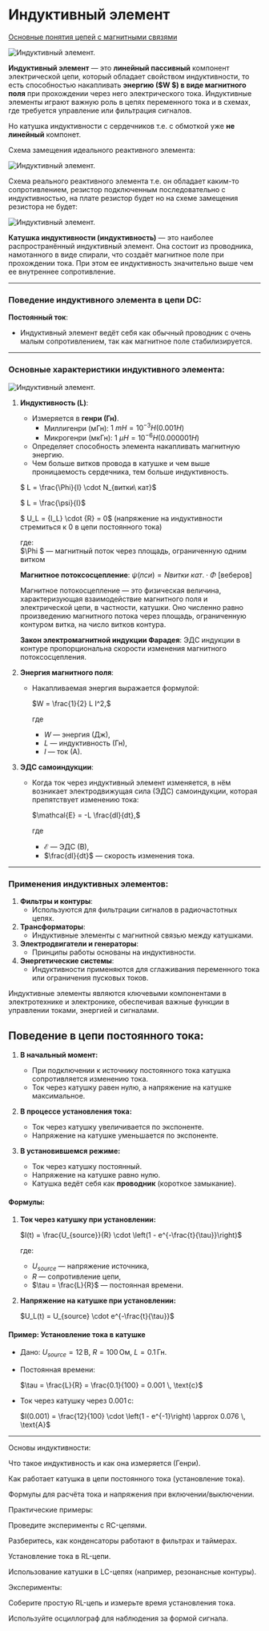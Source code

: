 # Индуктивный элемент

[Основные понятия цепей с магнитными связями](https://www.youtube.com/watch?v=gdws_TmnQOI&list=PLa1hZtD9sL40izP87AoDr1O8CmlvW8pck&index=23)

 

![Индуктивный элемент.](../img/7.png "Индуктивный элемент.")


**Индуктивный элемент** — это **линейный пассивный** компонент электрической цепи, который обладает свойством индуктивности, то есть способностью накапливать **энергию ($W $) в виде магнитного поля** при прохождении через него электрического тока. Индуктивные элементы играют важную роль в цепях переменного тока и в схемах, где требуется управление или фильтрация сигналов.

Но катушка индуктивности с сердечников т.е. с обмоткой уже **не линейный** компонет.

Схема замещения идеального реактивного элемента:

![Индуктивный элемент.](../img/9.png "Индуктивный элемент.")

Схема реального реактивного элемента т.е. он обладает каким-то сопротивлением, резистор подключенным последовательно с индуктивностью, на плате резистор будет но на схеме замещения резистора не будет:

![Индуктивный элемент.](../img/10.png "Индуктивный элемент.")

**Катушка индуктивности (индуктивность)** — это наиболее распространённый индуктивный элемент. Она состоит из проводника, намотанного в виде спирали, что создаёт магнитное поле при прохождении тока. При этом ее индуктивность значительно выше чем ее внутреннее сопротивление.

---

### Поведение индуктивного элемента в цепи DC:
**Постоянный ток**:
   - Индуктивный элемент ведёт себя как обычный проводник с очень малым сопротивлением, так как магнитное поле стабилизируется.
   
---

### Основные характеристики индуктивного элемента:
![Индуктивный элемент.](../img/46.png "Индуктивный элемент.")

1. **Индуктивность (L)**:
   - Измеряется в **генри (Гн)**.
     - Миллигенри (мГн): $1\ mH = 10^{-3} H (0.001 H)$
     - Микрогенри (мкГн): $1\ \mu H = 10^{-6} H (0.000001 H)$
   - Определяет способность элемента накапливать магнитную энергию.
   - Чем больше витков провода в катушке и чем выше проницаемость сердечника, тем больше индуктивность.

   $ L = \frac{\Phi}{I} \cdot  N_{витки\ кат}$

   $ L = \frac{\psi}{I}$

   $ U_L = {I_L} \cdot {R} = 0$ (напряжение на индуктивности стремиться к 0 в цепи постоянного тока)
 
   где:  
    $\Phi $ — магнитный поток через площадь, ограниченную одним витком
    
     **Магнитное потоксосцепление**: $\psi (пси) = N{витки\ кат.} \cdot \Phi$  [веберов]

     Магнитное потокосцепление — это физическая величина, характеризующая взаимодействие магнитного поля и электрической цепи, в частности, катушки. Оно численно равно произведению магнитного потока через площадь, ограниченную контуром витка, на число витков контура.

     **Закон электромагнитной индукции Фарадея**: ЭДС индукции в контуре пропорциональна скорости изменения магнитного потоксосцепления.
          
2. **Энергия магнитного поля**:
   - Накапливаемая энергия выражается формулой:
    
     $W = \frac{1}{2} L I^2,$
    
     где  
      - $W$ — энергия (Дж),  
      - $L$ — индуктивность (Гн),  
      - $I$ — ток (А).

3. **ЭДС самоиндукции**:
   - Когда ток через индуктивный элемент изменяется, в нём возникает электродвижущая сила (ЭДС) самоиндукции, которая препятствует изменению тока:
     
     $\mathcal{E} = -L \frac{dI}{dt},$
     
     где  
     - $\mathcal{E}$ — ЭДС (В),  
     - $\frac{dI}{dt}$ — скорость изменения тока.



---

### Применения индуктивных элементов:
1. **Фильтры и контуры**:
   - Используются для фильтрации сигналов в радиочастотных цепях.
2. **Трансформаторы**:
   - Индуктивные элементы с магнитной связью между катушками.
3. **Электродвигатели и генераторы**:
   - Принципы работы основаны на индуктивности.
4. **Энергетические системы**:
   - Индуктивности применяются для сглаживания переменного тока или ограничения пусковых токов.

Индуктивные элементы являются ключевыми компонентами в электротехнике и электронике, обеспечивая важные функции в управлении токами, энергией и сигналами.


## Поведение в цепи постоянного тока:
1. **В начальный момент:**
   - При подключении к источнику постоянного тока катушка сопротивляется изменению тока.
   - Ток через катушку равен нулю, а напряжение на катушке максимальное.

2. **В процессе установления тока:**
   - Ток через катушку увеличивается по экспоненте.
   - Напряжение на катушке уменьшается по экспоненте.

3. **В установившемся режиме:**
   - Ток через катушку постоянный.
   - Напряжение на катушке равно нулю.
   - Катушка ведёт себя как **проводник** (короткое замыкание).

#### Формулы:
1. **Ток через катушку при установлении:**
   
   $I(t) = \frac{U_{source}}{R} \cdot \left(1 - e^{-\frac{t}{\tau}}\right)$
   
   где:
   - $U_{source}$ — напряжение источника,
   - $R$ — сопротивление цепи,
   - $\tau = \frac{L}{R}$ — постоянная времени.

2. **Напряжение на катушке при установлении:**
    
   $U_L(t) = U_{source} \cdot e^{-\frac{t}{\tau}}$
   
#### Пример: Установление тока в катушке
- Дано: $U_{source} = 12 \, \text{В}$, $R = 100 \, \text{Ом}$, $L = 0.1 \, \text{Гн}$.
- Постоянная времени:
  
  $\tau = \frac{L}{R} = \frac{0.1}{100} = 0.001 \, \text{с}$
  
- Ток через катушку через $0.001 \, \text{с}$:
 
  $I(0.001) = \frac{12}{100} \cdot \left(1 - e^{-1}\right) \approx 0.076 \, \text{А}$
      

---

Основы индуктивности:

Что такое индуктивность и как она измеряется (Генри).

Как работает катушка в цепи постоянного тока (установление тока).

Формулы для расчёта тока и напряжения при включении/выключении.

Практические примеры:

Проведите эксперименты с RC-цепями.

Разберитесь, как конденсаторы работают в фильтрах и таймерах.

Установление тока в RL-цепи.

Использование катушки в LC-цепях (например, резонансные контуры).

Эксперименты:

Соберите простую RL-цепь и измерьте время установления тока.

Используйте осциллограф для наблюдения за формой сигнала.